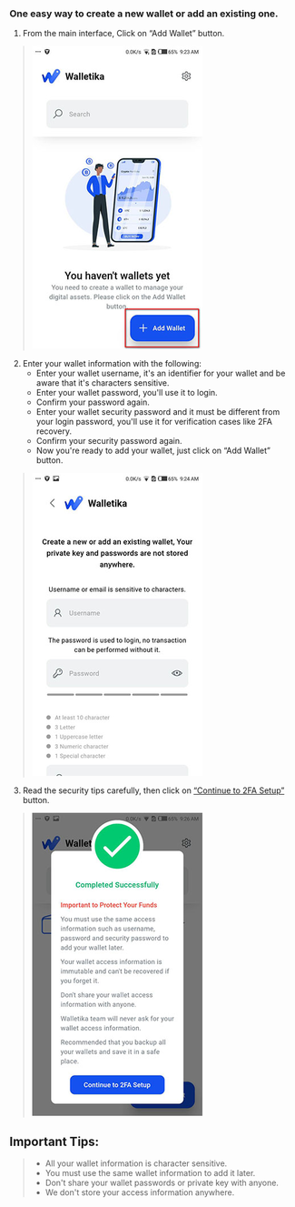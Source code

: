 ### One easy way to create a new wallet or add an existing one.

1. From the main interface, Click on “Add Wallet” button.
> ![](https://raw.githubusercontent.com/Walletika/walletika-web-fetch/main/docs/how-to-create-wallet/images/1.jpg)

2. Enter your wallet information with the following:
    - Enter your wallet username, it's an identifier for your wallet and be aware that it's characters sensitive.
    - Enter your wallet password, you'll use it to login.
    - Confirm your password again.
    - Enter your wallet security password and it must be different from your login password, you'll use it for verification cases like 2FA recovery.
    - Confirm your security password again.
    - Now you're ready to add your wallet, just click on “Add Wallet” button.

> ![](https://raw.githubusercontent.com/Walletika/walletika-web-fetch/main/docs/how-to-create-wallet/images/2.jpg)

3. Read the security tips carefully, then click on [“Continue to 2FA Setup”](https://walletika-beta.web.app/documents/guide/how-to-setup-2fa) button.
> ![](https://raw.githubusercontent.com/Walletika/walletika-web-fetch/main/docs/how-to-create-wallet/images/3.jpg)

## Important Tips:
> - All your wallet information is character sensitive.
> - You must use the same wallet information to add it later.
> - Don't share your wallet passwords or private key with anyone.
> - We don't store your access information anywhere.